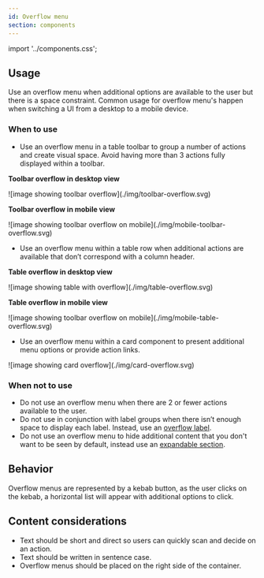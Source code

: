 ```yaml
---
id: Overflow menu
section: components
---
```


import '../components.css';

## Usage 
Use an overflow menu when additional options are available to the user but there is a space constraint. Common usage for overflow menu's happen when switching a UI from a desktop to a mobile device. 

### When to use
* Use an overflow menu in a table toolbar to group a number of actions and create visual space. Avoid having more than 3 actions fully displayed within a toolbar.

**Toolbar overflow in desktop view**

<div class="ws-docs-content-img">
![image showing toolbar overflow](./img/toolbar-overflow.svg)
</div>

**Toolbar overflow in mobile view**

<div class="ws-docs-content-img">
![image showing toolbar overflow on mobile](./img/mobile-toolbar-overflow.svg)
</div>

* Use an overflow menu within a table row when additional actions are available that don’t correspond with a column header.

**Table overflow in desktop view**

<div class="ws-docs-content-img">
![image showing table with overflow](./img/table-overflow.svg)
</div>

**Table overflow in mobile view**

<div class="ws-docs-content-img">
![image showing toolbar overflow on mobile](./img/mobile-table-overflow.svg)
</div>

* Use an overflow menu within a card component to present additional menu options or provide action links.
 
 <div class="ws-docs-content-img">
![image showing card overflow](./img/card-overflow.svg)
</div>

### When not to use
* Do not use an overflow menu when there are 2 or fewer actions available to the user. 
* Do not use in conjunction with label groups when there isn’t enough space to display each label. Instead, use an [overflow label](https://v4-archive.patternfly.org/v4/components/label-group).
* Do not use an overflow menu to hide additional content that you don't want to be seen by default, instead use an [expandable section](https://v4-archive.patternfly.org/v4/components/expandable-section/design-guidelines).  

## Behavior
Overflow menus are represented by a kebab button, as the user clicks on the kebab, a horizontal list will appear with additional options to click. 

## Content considerations
* Text should be short and direct so users can quickly scan and decide on an action.
* Text  should be written in sentence case.
* Overflow menus should be placed on the right side of the container. 

